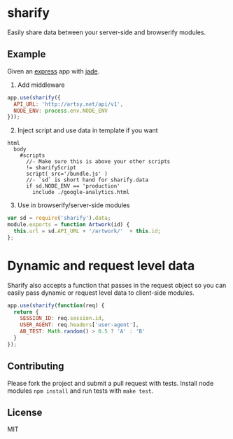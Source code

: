 # sharify

Easily share data between your server-side and browserify modules.

## Example

Given an [express](https://github.com/visionmedia/express) app with [jade](https://github.com/visionmedia/jade).

1. Add middleware

````javascript
app.use(sharify({
  API_URL: 'http://artsy.net/api/v1',
  NODE_ENV: process.env.NODE_ENV
}));
````

2. Inject script and use data in template if you want

````jade
html
  body
    #scripts
      //- Make sure this is above your other scripts
      != sharifyScript
      script( src='/bundle.js' )
      //- `sd` is short hand for sharify.data
      if sd.NODE_ENV == 'production'
        include ./google-analytics.html
````

3. Use in browserify/server-side modules

````javascript
var sd = require('sharify').data;
module.exports = function Artwork(id) {
  this.url = sd.API_URL + '/artwork/'  + this.id;
};
````

# Dynamic and request level data

Sharify also accepts a function that passes in the request object so you can easily pass dynamic or request level data to client-side modules.

````javascript
app.use(sharify(function(req) {
  return {
    SESSION_ID: req.session.id,
    USER_AGENT: req.headers['user-agent'],
    AB_TEST: Math.random() > 0.5 ? 'A' : 'B'
  }
});
````

## Contributing

Please fork the project and submit a pull request with tests. Install node modules `npm install` and run tests with `make test`.

## License

MIT
